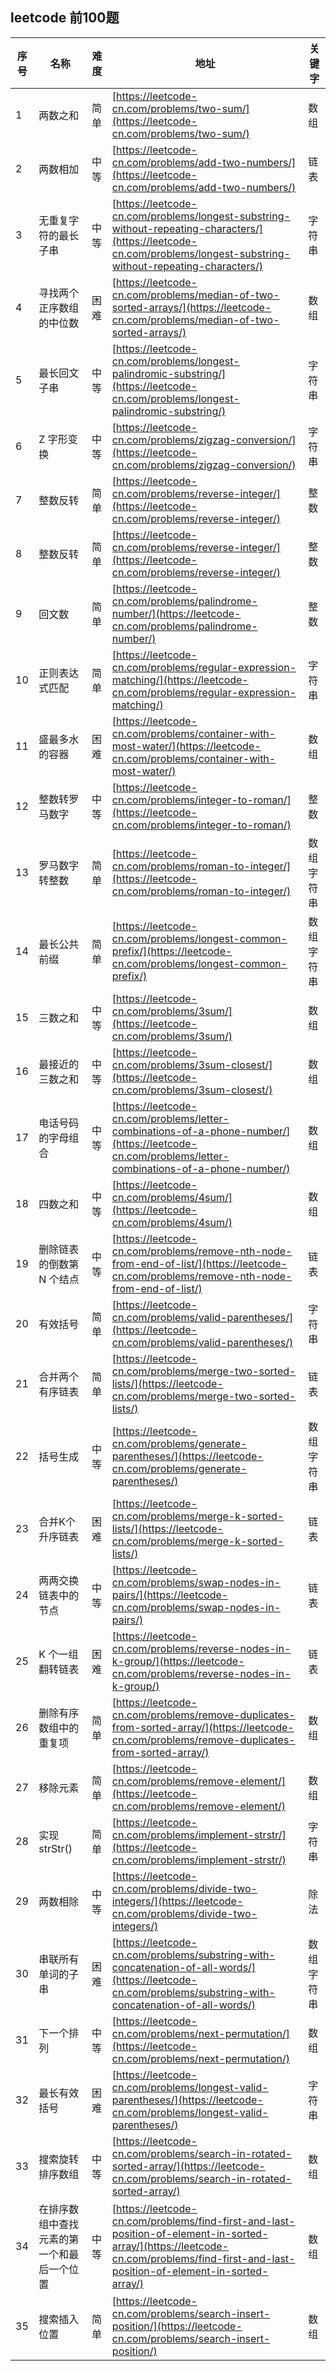 ## leetcode 前100题
|序号| 名称 | 难度 | 地址 | 关键字 |
|----|----|----|----|----|
|1 |  两数之和 |   简单 |  [https://leetcode-cn.com/problems/two-sum/](https://leetcode-cn.com/problems/two-sum/) | 数组 |
|2 | 两数相加 | 中等 | [https://leetcode-cn.com/problems/add-two-numbers/](https://leetcode-cn.com/problems/add-two-numbers/) | 链表 |
|3 | 无重复字符的最长子串   | 中等 | [https://leetcode-cn.com/problems/longest-substring-without-repeating-characters/](https://leetcode-cn.com/problems/longest-substring-without-repeating-characters/) | 字符串 |
|4 | 寻找两个正序数组的中位数   | 困难 | [https://leetcode-cn.com/problems/median-of-two-sorted-arrays/](https://leetcode-cn.com/problems/median-of-two-sorted-arrays/) | 数组 |
|5 | 最长回文子串   | 中等 | [https://leetcode-cn.com/problems/longest-palindromic-substring/](https://leetcode-cn.com/problems/longest-palindromic-substring/) | 字符串 |
|6 | Z 字形变换   | 中等 | [https://leetcode-cn.com/problems/zigzag-conversion/](https://leetcode-cn.com/problems/zigzag-conversion/) | 字符串 |
|7 | 整数反转 | 简单 | [https://leetcode-cn.com/problems/reverse-integer/](https://leetcode-cn.com/problems/reverse-integer/) | 整数 |
|8 | 整数反转 | 简单 | [https://leetcode-cn.com/problems/reverse-integer/](https://leetcode-cn.com/problems/reverse-integer/) | 整数 |
|9 | 回文数 | 简单 | [https://leetcode-cn.com/problems/palindrome-number/](https://leetcode-cn.com/problems/palindrome-number/) | 整数 |
|10 | 正则表达式匹配| 简单 | [https://leetcode-cn.com/problems/regular-expression-matching/](https://leetcode-cn.com/problems/regular-expression-matching/) | 字符串 |
|11 | 盛最多水的容器 | 困难 | [https://leetcode-cn.com/problems/container-with-most-water/](https://leetcode-cn.com/problems/container-with-most-water/) | 数组 |
|12 | 整数转罗马数字 | 中等 | [https://leetcode-cn.com/problems/integer-to-roman/](https://leetcode-cn.com/problems/integer-to-roman/) | 整数 |
|13 | 罗马数字转整数 | 简单 | [https://leetcode-cn.com/problems/roman-to-integer/](https://leetcode-cn.com/problems/roman-to-integer/) | 数组 字符串 |
|14 | 最长公共前缀 | 简单 | [https://leetcode-cn.com/problems/longest-common-prefix/](https://leetcode-cn.com/problems/longest-common-prefix/) | 数组 字符串 |
|15 | 三数之和 | 中等 | [https://leetcode-cn.com/problems/3sum/](https://leetcode-cn.com/problems/3sum/) | 数组 |
|16 | 最接近的三数之和 | 中等 | [https://leetcode-cn.com/problems/3sum-closest/](https://leetcode-cn.com/problems/3sum-closest/) | 数组 |
|17 | 电话号码的字母组合 | 中等 | [https://leetcode-cn.com/problems/letter-combinations-of-a-phone-number/](https://leetcode-cn.com/problems/letter-combinations-of-a-phone-number/) | 数组 |
|18 | 四数之和 | 中等 | [https://leetcode-cn.com/problems/4sum/](https://leetcode-cn.com/problems/4sum/) | 数组 |
|19 | 删除链表的倒数第 N 个结点 | 中等 | [https://leetcode-cn.com/problems/remove-nth-node-from-end-of-list/](https://leetcode-cn.com/problems/remove-nth-node-from-end-of-list/) | 链表 |
|20 | 有效括号 | 简单 | [https://leetcode-cn.com/problems/valid-parentheses/](https://leetcode-cn.com/problems/valid-parentheses/) | 字符串 |
|21 | 合并两个有序链表 | 简单 | [https://leetcode-cn.com/problems/merge-two-sorted-lists/](https://leetcode-cn.com/problems/merge-two-sorted-lists/) | 链表 |
|22 | 括号生成 | 中等 | [https://leetcode-cn.com/problems/generate-parentheses/](https://leetcode-cn.com/problems/generate-parentheses/) | 数组 字符串 |
|23 | 合并K个升序链表 | 困难 | [https://leetcode-cn.com/problems/merge-k-sorted-lists/](https://leetcode-cn.com/problems/merge-k-sorted-lists/) | 链表 |
|24 | 两两交换链表中的节点 | 中等 | [https://leetcode-cn.com/problems/swap-nodes-in-pairs/](https://leetcode-cn.com/problems/swap-nodes-in-pairs/) | 链表 |
|25 | K 个一组翻转链表 | 困难 | [https://leetcode-cn.com/problems/reverse-nodes-in-k-group/](https://leetcode-cn.com/problems/reverse-nodes-in-k-group/) | 链表 |
|26 | 删除有序数组中的重复项 | 简单 | [https://leetcode-cn.com/problems/remove-duplicates-from-sorted-array/](https://leetcode-cn.com/problems/remove-duplicates-from-sorted-array/) | 数组 |
|27 | 移除元素 | 简单 | [https://leetcode-cn.com/problems/remove-element/](https://leetcode-cn.com/problems/remove-element/) | 数组 |
|28 | 实现 strStr() | 简单 | [https://leetcode-cn.com/problems/implement-strstr/](https://leetcode-cn.com/problems/implement-strstr/) | 字符串 |
|29 | 两数相除 | 中等 | [https://leetcode-cn.com/problems/divide-two-integers/](https://leetcode-cn.com/problems/divide-two-integers/) | 除法 |
|30 | 串联所有单词的子串 | 困难 | [https://leetcode-cn.com/problems/substring-with-concatenation-of-all-words/](https://leetcode-cn.com/problems/substring-with-concatenation-of-all-words/) | 数组 字符串 |
|31 | 下一个排列 | 中等 | [https://leetcode-cn.com/problems/next-permutation/](https://leetcode-cn.com/problems/next-permutation/) | 数组 |
|32 | 最长有效括号 | 困难 | [https://leetcode-cn.com/problems/longest-valid-parentheses/](https://leetcode-cn.com/problems/longest-valid-parentheses/) | 字符串 |
|33 | 搜索旋转排序数组 | 中等 | [https://leetcode-cn.com/problems/search-in-rotated-sorted-array/](https://leetcode-cn.com/problems/search-in-rotated-sorted-array/) | 数组 |
|34 | 在排序数组中查找元素的第一个和最后一个位置 | 中等 | [https://leetcode-cn.com/problems/find-first-and-last-position-of-element-in-sorted-array/](https://leetcode-cn.com/problems/find-first-and-last-position-of-element-in-sorted-array/) | 数组 |
|35 | 搜索插入位置 | 简单 | [https://leetcode-cn.com/problems/search-insert-position/](https://leetcode-cn.com/problems/search-insert-position/) | 数组 |

